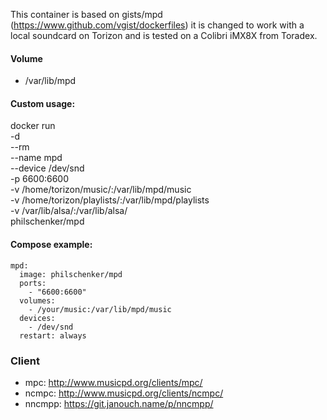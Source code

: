 This container is based on gists/mpd (https://www.github.com/vgist/dockerfiles) it is changed to work with a local soundcard on Torizon and is tested on a Colibri iMX8X from Toradex.

#### Volume

- /var/lib/mpd

#### Custom usage:

docker run \
	-d \
	--rm \
	--name mpd \
	--device /dev/snd \
	-p 6600:6600 \
	-v /home/torizon/music/:/var/lib/mpd/music \
	-v /home/torizon/playlists/:/var/lib/mpd/playlists \
	-v /var/lib/alsa/:/var/lib/alsa/ \
	philschenker/mpd

#### Compose example:

    mpd:
      image: philschenker/mpd
      ports:
        - "6600:6600"
      volumes:
        - /your/music:/var/lib/mpd/music
      devices:
        - /dev/snd
      restart: always

### Client

- mpc: <http://www.musicpd.org/clients/mpc/>
- ncmpc: <http://www.musicpd.org/clients/ncmpc/>
- nncmpp: <https://git.janouch.name/p/nncmpp/>

